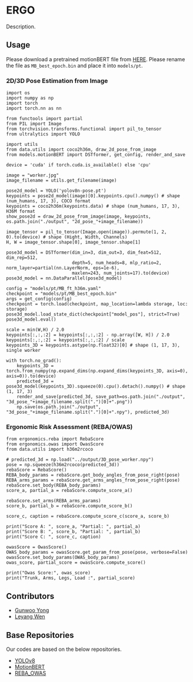 # ERGO

Description.

## Usage

Please download a pretrained motionBERT file from [HERE](https://onedrive.live.com/?authkey=%21ABOq3JHlmyCLz9k&id=A5438CD242871DF0%21170&cid=A5438CD242871DF0). Please rename the file as `MB_best_epoch.bin` and place it into `models/pt`.

### 2D/3D Pose Estimation from Image
```
import os
import numpy as np
import torch
import torch.nn as nn

from functools import partial
from PIL import Image
from torchvision.transforms.functional import pil_to_tensor
from ultralytics import YOLO

import utils
from data.utils import coco2h36m, draw_2d_pose_from_image
from models.motionBERT import DSTformer, get_config, render_and_save

device = 'cuda' if torch.cuda.is_available() else 'cpu'

image = "worker.jpg"
image_filename = utils.get_filename(image)

pose2d_model = YOLO('yolov8n-pose.pt')
keypoints = pose2d_model(image)[0].keypoints.cpu().numpy() # shape (num_humans, 17, 3), COCO format
keypoints = coco2h36m(keypoints.data) # shape (num_humans, 17, 3), H36M format
show_pose2d = draw_2d_pose_from_image(image, keypoints, os.path.join("./output", "2d_pose_"+image_filename))

image_tensor = pil_to_tensor(Image.open(image)).permute(1, 2, 0).to(device) # shape (Hight, Width, Channels)
H, W = image_tensor.shape[0], image_tensor.shape[1]

pose3d_model = DSTformer(dim_in=3, dim_out=3, dim_feat=512, dim_rep=512,
                         depth=5, num_heads=8, mlp_ratio=2, norm_layer=partial(nn.LayerNorm, eps=1e-6),
                         maxlen=243, num_joints=17).to(device)
pose3d_model = nn.DataParallel(pose3d_model)

config = "models/pt/MB_ft_h36m.yaml"
checkpoint = "models/pt/MB_best_epoch.bin"
args = get_config(config)
checkpoint = torch.load(checkpoint, map_location=lambda storage, loc: storage)
pose3d_model.load_state_dict(checkpoint["model_pos"], strict=True)
pose3d_model.eval()

scale = min(W,H) / 2.0
keypoints[:,:,:2] = keypoints[:,:,:2] - np.array([W, H]) / 2.0
keypoints[:,:,:2] = keypoints[:,:,:2] / scale
keypoints_3D = keypoints.astype(np.float32)[0] # shape (1, 17, 3), single worker 

with torch.no_grad():
    keypoints_3D = torch.from_numpy(np.expand_dims(np.expand_dims(keypoints_3D, axis=0), axis=0)).to(device)
    predicted_3d = pose3d_model(keypoints_3D).squeeze(0).cpu().detach().numpy() # shape (1, 17, 3)
    render_and_save(predicted_3d, save_path=os.path.join("./output", "3d_pose_"+image_filename.split(".")[0]+".png"))
    np.save(os.path.join("./output", "3d_pose_"+image_filename.split(".")[0]+".npy"), predicted_3d)
```

### Ergonomic Risk Assessment (REBA/OWAS)
```
from ergonomics.reba import RebaScore
from ergonomics.owas import OwasScore
from data.utils import h36m2rcoco

# predicted_3d = np.load("../output/3D_pose_worker.npy")
pose = np.squeeze(h36m2rcoco(predicted_3d))
rebaScore = RebaScore()
REBA_body_params = rebaScore.get_body_angles_from_pose_right(pose)
REBA_arms_params = rebaScore.get_arms_angles_from_pose_right(pose)
rebaScore.set_body(REBA_body_params)
score_a, partial_a = rebaScore.compute_score_a()

rebaScore.set_arms(REBA_arms_params)
score_b, partial_b = rebaScore.compute_score_b()

score_c, caption = rebaScore.compute_score_c(score_a, score_b)

print("Score A: ", score_a, "Partial: ", partial_a)
print("Score B: ", score_b, "Partial: ", partial_b)
print("Score C: ", score_c, caption)

owasScore = OwasScore()
OWAS_body_params = owasScore.get_param_from_pose(pose, verbose=False)
owasScore.set_body_params(OWAS_body_params)
owas_score, partial_score = owasScore.compute_score()

print("Owas Score:", owas_score)
print("Trunk, Arms, Legs, Load :", partial_score)
```

## Contributors

- [Gunwoo Yong](https://github.com/gwyong)
- [Leyang Wen](https://github.com/LeyangWen)

## Base Repositories

Our codes are based on the below repositories.
- [YOLOv8](https://github.com/ultralytics/ultralytics)
- [MotionBERT](https://github.com/Walter0807/MotionBERT)
- [REBA_OWAS](https://github.com/rs9000/ergonomics)